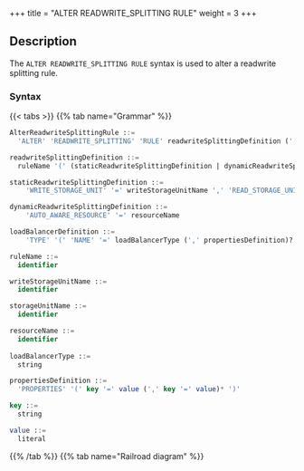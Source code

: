 +++
title = "ALTER READWRITE_SPLITTING RULE"
weight = 3
+++

## Description

The `ALTER READWRITE_SPLITTING RULE` syntax is used to alter a readwrite splitting rule.

### Syntax

{{< tabs >}}
{{% tab name="Grammar" %}}
```sql
AlterReadwriteSplittingRule ::=
  'ALTER' 'READWRITE_SPLITTING' 'RULE' readwriteSplittingDefinition (',' readwriteSplittingDefinition)*

readwriteSplittingDefinition ::=
  ruleName '(' (staticReadwriteSplittingDefinition | dynamicReadwriteSplittingDefinition) (',' loadBalancerDefinition)? ')'

staticReadwriteSplittingDefinition ::=
    'WRITE_STORAGE_UNIT' '=' writeStorageUnitName ',' 'READ_STORAGE_UNITS' '(' storageUnitName (',' storageUnitName)* ')'

dynamicReadwriteSplittingDefinition ::=
    'AUTO_AWARE_RESOURCE' '=' resourceName

loadBalancerDefinition ::=
    'TYPE' '(' 'NAME' '=' loadBalancerType (',' propertiesDefinition)? ')'

ruleName ::=
  identifier

writeStorageUnitName ::=
  identifier

storageUnitName ::=
  identifier

resourceName ::=
  identifier
    
loadBalancerType ::=
  string

propertiesDefinition ::=
  'PROPERTIES' '(' key '=' value (',' key '=' value)* ')'

key ::=
  string

value ::=
  literal
```
{{% /tab %}}
{{% tab name="Railroad diagram" %}}
<iframe frameborder="0" name="diagram" id="diagram" width="100%" height="100%"></iframe>
{{% /tab %}}
{{< /tabs >}}

### Supplement

- Dynamic readwrite-splitting rules rely on database discovery rules;
- `loadBalancerType` specifies the load balancing algorithm type, please refer to [Load Balance Algorithm]((/en/user-manual/common-config/builtin-algorithm/load-balance/));

### Example

#### Alter a statics readwrite splitting rule

```sql
ALTER READWRITE_SPLITTING RULE ms_group_0 (
    WRITE_STORAGE_UNIT=write_ds,
    READ_STORAGE_UNITS(read_ds_0,read_ds_1),
    TYPE(NAME="random")
);
```

#### Alter a dynamic readwrite splitting rule

```sql
ALTER READWRITE_SPLITTING RULE ms_group_1 (
    AUTO_AWARE_RESOURCE=group_0,
    TYPE(NAME="random")
);
```

### Reserved word

`ALTER`, `READWRITE_SPLITTING`, `RULE`, `WRITE_STORAGE_UNIT`, `READ_STORAGE_UNITS`, `AUTO_AWARE_RESOURCE`
, `TYPE`, `NAME`, `PROPERTIES`, `TRUE`, `FALSE`

### Related links

- [Reserved word](/en/user-manual/shardingsphere-proxy/distsql/syntax/reserved-word/)
- [Load Balance Algorithm](/en/user-manual/common-config/builtin-algorithm/load-balance/)
